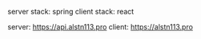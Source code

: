 server stack: spring
client stack: react

server: https://api.alstn113.pro
client: https://alstn113.pro
